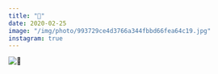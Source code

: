 ```yaml
---
title: "🌊"
date: 2020-02-25
image: "/img/photo/993729ce4d3766a344fbbd66fea64c19.jpg"
instagram: true
---
```


![🌊](/img/photo/993729ce4d3766a344fbbd66fea64c19.jpg)

